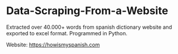 # Data-Scraping-From-a-Website
 Extracted over 40.000+ words from spanish dictionary website and exported to excel format. Programmed in Python.
 
 Website: https://howismyspanish.com
